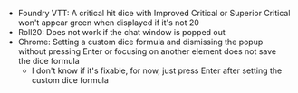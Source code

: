 * Foundry VTT: A critical hit dice with Improved Critical or Superior Critical won't appear green when displayed if it's not 20
* Roll20: Does not work if the chat window is popped out
* Chrome: Setting a custom dice formula and dismissing the popup without pressing Enter or focusing on another element does not save the dice formula
  * I don't know if it's fixable, for now, just press Enter after setting the custom dice formula